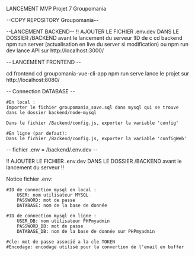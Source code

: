 LANCEMENT MVP Projet 7 Groupomania

--COPY REPOSITORY Groupomania--

--LANCEMENT BACKEND--
!! AJOUTER LE FICHIER .env.dev DANS LE DOSSIER /BACKEND avant le lancement du serveur !ID de c
cd backend 
npm run server (actualisation en live du server si modification) 
ou npm run dev
lance API sur http://localhost:3000/

-- LANCEMENT FRONTEND --

cd frontend
cd groupomania-vue-cli-app
npm run serve
lance le projet sur http://localhost:8080/

-- Connection DATABASE --

    #En local : 
    Importer le fichier groupomania_save.sql dans mysql qui se trouve
    dans le dossier backend/node-mysql

    Dans le fichier /Backend/config.js, exporter la variable 'config'

    #En ligne (par defaut):
    Dans le fichier /Backend/config.js, exporter la variable 'configWeb'

-- fichier .env = /backend/.env.dev --

!! AJOUTER LE FICHIER .env.dev DANS LE DOSSIER /BACKEND avant le lancement du serveur !!

Notice fichier .env:

    #ID de connection mysql en local :
        USER: nom utilisateur MYSQL
        PASSWORD: mot de passe
        DATABASE: nom de la base de donnée

    #ID de connection mysql en ligne :
        USER_DB: nom utilisateur PHPmyadmin
        PASSWORD_DB: mot de passe
        DATABASE_DB: nom de la base de donnée sur PHPmyadmin

    #cle: mot de passe associé a la cle TOKEN
    #Encodage: encodage utilisé pour la convertion de l'email en buffer